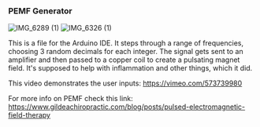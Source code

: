 ### PEMF Generator
![IMG_6289 (1)](https://user-images.githubusercontent.com/62268115/125211923-9260d980-e26f-11eb-8e3a-fc932c00c923.JPG)
![IMG_6326 (1)](https://user-images.githubusercontent.com/62268115/125211925-93920680-e26f-11eb-8716-7c1ec0afea1b.JPG)


This is a file for the Arduino IDE. It steps through a range of frequencies, choosing 3 random decimals for each integer. The signal gets sent to an amplifier and then passed to a copper coil to create a pulsating magnet field. It's supposed to help with inflammation and other things, which it did.

This video demonstrates the user inputs:
https://vimeo.com/573739980

For more info on PEMF check this link:
https://www.gildeachiropractic.com/blog/posts/pulsed-electromagnetic-field-therapy
